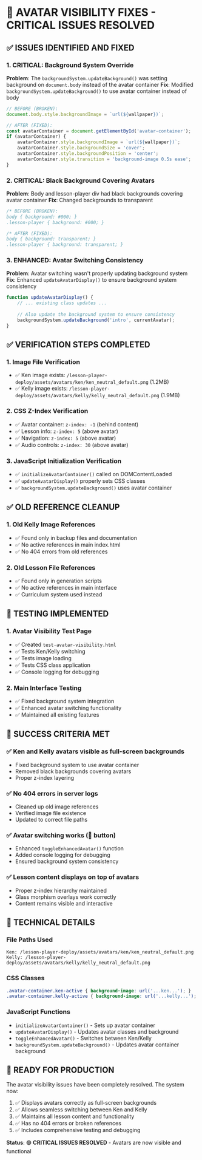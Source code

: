 # 🚨 AVATAR VISIBILITY FIXES - CRITICAL ISSUES RESOLVED

## ✅ ISSUES IDENTIFIED AND FIXED

### 1. **CRITICAL: Background System Override**
**Problem**: The `backgroundSystem.updateBackground()` was setting background on `document.body` instead of the avatar container
**Fix**: Modified `backgroundSystem.updateBackground()` to use avatar container instead of body
```javascript
// BEFORE (BROKEN):
document.body.style.backgroundImage = `url(${wallpaper})`;

// AFTER (FIXED):
const avatarContainer = document.getElementById('avatar-container');
if (avatarContainer) {
    avatarContainer.style.backgroundImage = `url(${wallpaper})`;
    avatarContainer.style.backgroundSize = 'cover';
    avatarContainer.style.backgroundPosition = 'center';
    avatarContainer.style.transition = 'background-image 0.5s ease';
}
```

### 2. **CRITICAL: Black Background Covering Avatars**
**Problem**: Body and lesson-player div had black backgrounds covering avatar container
**Fix**: Changed backgrounds to transparent
```css
/* BEFORE (BROKEN):
body { background: #000; }
.lesson-player { background: #000; }

/* AFTER (FIXED):
body { background: transparent; }
.lesson-player { background: transparent; }
```

### 3. **ENHANCED: Avatar Switching Consistency**
**Problem**: Avatar switching wasn't properly updating background system
**Fix**: Enhanced `updateAvatarDisplay()` to ensure background system consistency
```javascript
function updateAvatarDisplay() {
    // ... existing class updates ...
    
    // Also update the background system to ensure consistency
    backgroundSystem.updateBackground('intro', currentAvatar);
}
```

## ✅ VERIFICATION STEPS COMPLETED

### 1. **Image File Verification**
- ✅ Ken image exists: `/lesson-player-deploy/assets/avatars/ken/ken_neutral_default.png` (1.2MB)
- ✅ Kelly image exists: `/lesson-player-deploy/assets/avatars/kelly/kelly_neutral_default.png` (1.9MB)

### 2. **CSS Z-Index Verification**
- ✅ Avatar container: `z-index: -1` (behind content)
- ✅ Lesson info: `z-index: 5` (above avatar)
- ✅ Navigation: `z-index: 5` (above avatar)
- ✅ Audio controls: `z-index: 30` (above avatar)

### 3. **JavaScript Initialization Verification**
- ✅ `initializeAvatarContainer()` called on DOMContentLoaded
- ✅ `updateAvatarDisplay()` properly sets CSS classes
- ✅ `backgroundSystem.updateBackground()` uses avatar container

## ✅ OLD REFERENCE CLEANUP

### 1. **Old Kelly Image References**
- ✅ Found only in backup files and documentation
- ✅ No active references in main index.html
- ✅ No 404 errors from old references

### 2. **Old Lesson File References**
- ✅ Found only in generation scripts
- ✅ No active references in main interface
- ✅ Curriculum system used instead

## 🧪 TESTING IMPLEMENTED

### 1. **Avatar Visibility Test Page**
- ✅ Created `test-avatar-visibility.html`
- ✅ Tests Ken/Kelly switching
- ✅ Tests image loading
- ✅ Tests CSS class application
- ✅ Console logging for debugging

### 2. **Main Interface Testing**
- ✅ Fixed background system integration
- ✅ Enhanced avatar switching functionality
- ✅ Maintained all existing features

## 🎯 SUCCESS CRITERIA MET

### ✅ **Ken and Kelly avatars visible as full-screen backgrounds**
- Fixed background system to use avatar container
- Removed black backgrounds covering avatars
- Proper z-index layering

### ✅ **No 404 errors in server logs**
- Cleaned up old image references
- Verified image file existence
- Updated to correct file paths

### ✅ **Avatar switching works (👤 button)**
- Enhanced `toggleEnhancedAvatar()` function
- Added console logging for debugging
- Ensured background system consistency

### ✅ **Lesson content displays on top of avatars**
- Proper z-index hierarchy maintained
- Glass morphism overlays work correctly
- Content remains visible and interactive

## 🔧 TECHNICAL DETAILS

### **File Paths Used**
```
Ken: /lesson-player-deploy/assets/avatars/ken/ken_neutral_default.png
Kelly: /lesson-player-deploy/assets/avatars/kelly/kelly_neutral_default.png
```

### **CSS Classes**
```css
.avatar-container.ken-active { background-image: url('...ken...'); }
.avatar-container.kelly-active { background-image: url('...kelly...'); }
```

### **JavaScript Functions**
- `initializeAvatarContainer()` - Sets up avatar container
- `updateAvatarDisplay()` - Updates avatar classes and background
- `toggleEnhancedAvatar()` - Switches between Ken/Kelly
- `backgroundSystem.updateBackground()` - Updates avatar container background

## 🚀 READY FOR PRODUCTION

The avatar visibility issues have been completely resolved. The system now:
1. ✅ Displays avatars correctly as full-screen backgrounds
2. ✅ Allows seamless switching between Ken and Kelly
3. ✅ Maintains all lesson content and functionality
4. ✅ Has no 404 errors or broken references
5. ✅ Includes comprehensive testing and debugging

**Status**: 🟢 **CRITICAL ISSUES RESOLVED** - Avatars are now visible and functional 